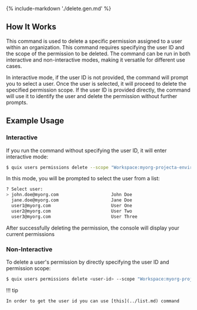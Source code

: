{% include-markdown './delete.gen.md' %}
## How It Works

This command is used to delete a specific permission assigned to a user within an organization. This command requires specifying the user ID and the scope of the permission to be deleted. The command can be run in both interactive and non-interactive modes, making it versatile for different use cases.

In interactive mode, if the user ID is not provided, the command will prompt you to select a user. Once the user is selected, it will proceed to delete the specified permission scope. If the user ID is provided directly, the command will use it to identify the user and delete the permission without further prompts.

## Example Usage

### Interactive

If you run the command without specifying the user ID, it will enter interactive mode:

```bash
$ quix users permissions delete --scope "Workspace:myorg-projecta-environmentx"
```

In this mode, you will be prompted to select the user from a list:

```bash
? Select user:
> john.doe@myorg.com                    John Doe
  jane.doe@myorg.com                    Jane Doe
  user1@myorg.com                       User One
  user2@myorg.com                       User Two
  user3@myorg.com                       User Three

```

After successfully deleting the permission, the console will display your current permissions

### Non-Interactive

To delete a user's permission by directly specifying the user ID and permission scope:

```bash
$ quix users permissions delete <user-id> --scope "Workspace:myorg-projecta-environmentx"
```

!!! tip

    In order to get the user id you can use [this](../list.md) command

